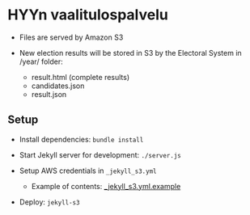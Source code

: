 
HYYn vaalitulospalvelu
======================

- Files are served by Amazon S3

- New election results will be stored in S3 by the Electoral System in /year/ folder:
  - result.html (complete results)
  - candidates.json
  - result.json


## Setup

- Install dependencies:
  `bundle install`

- Start Jekyll server for development:
  `./server.js`

- Setup AWS credentials in `_jekyll_s3.yml`
  - Example of contents: [_jekyll_s3.yml.example](_jekyll_s3.yml.example)

- Deploy:
  `jekyll-s3`
